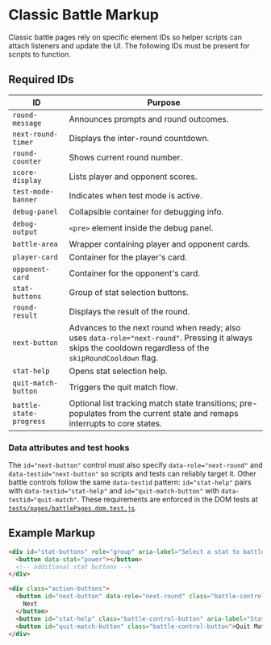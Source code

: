 # Classic Battle Markup

Classic battle pages rely on specific element IDs so helper scripts can attach listeners and update the UI. The following IDs must be present for scripts to function.

## Required IDs

| ID                      | Purpose                                                                                                                                                      |
| ----------------------- | ------------------------------------------------------------------------------------------------------------------------------------------------------------ |
| `round-message`         | Announces prompts and round outcomes.                                                                                                                        |
| `next-round-timer`      | Displays the inter-round countdown.                                                                                                                          |
| `round-counter`         | Shows current round number.                                                                                                                                  |
| `score-display`         | Lists player and opponent scores.                                                                                                                            |
| `test-mode-banner`      | Indicates when test mode is active.                                                                                                                          |
| `debug-panel`           | Collapsible container for debugging info.                                                                                                                    |
| `debug-output`          | `<pre>` element inside the debug panel.                                                                                                                      |
| `battle-area`           | Wrapper containing player and opponent cards.                                                                                                                |
| `player-card`           | Container for the player's card.                                                                                                                             |
| `opponent-card`         | Container for the opponent's card.                                                                                                                           |
| `stat-buttons`          | Group of stat selection buttons.                                                                                                                             |
| `round-result`          | Displays the result of the round.                                                                                                                            |
| `next-button`           | Advances to the next round when ready; also uses `data-role="next-round"`. Pressing it always skips the cooldown regardless of the `skipRoundCooldown` flag. |
| `stat-help`             | Opens stat selection help.                                                                                                                                   |
| `quit-match-button`     | Triggers the quit match flow.                                                                                                                                |
| `battle-state-progress` | Optional list tracking match state transitions; pre-populates from the current state and remaps interrupts to core states.                                   |

### Data attributes and test hooks

The `id="next-button"` control must also specify `data-role="next-round"` and `data-testid="next-button"` so scripts and tests can reliably target it. Other battle controls follow the same `data-testid` pattern: `id="stat-help"` pairs with `data-testid="stat-help"` and `id="quit-match-button"` with `data-testid="quit-match"`. These requirements are enforced in the DOM tests at [`tests/pages/battlePages.dom.test.js`](../tests/pages/battlePages.dom.test.js).

## Example Markup

```html
<div id="stat-buttons" role="group" aria-label="Select a stat to battle">
  <button data-stat="power"></button>
  <!-- additional stat buttons -->
</div>

<div class="action-buttons">
  <button id="next-button" data-role="next-round" class="battle-control-button" disabled>
    Next
  </button>
  <button id="stat-help" class="battle-control-button" aria-label="Stat selection help">?</button>
  <button id="quit-match-button" class="battle-control-button">Quit Match</button>
</div>
```
